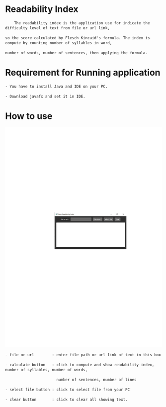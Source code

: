 # Readability Index
    
        The readability index is the application use for indicate the difficulty level of text from file or url link, 
    
    so the score calculated by Flesch Kincaid's formula. The index is compute by counting number of syllables in word, 
    
    number of words, number of sentences, then applying the formula.

# Requirement for Running application

    - You have to install Java and IDE on your PC.

    - Download javafx and set it in IDE.

# How to use

<p align = "center">
    <img src="src\readability\picture\picture.png" alt="Application picture" />
</p>

    - file or url        : enter file path or url link of text in this box

    - calculate button   : click to compute and show readability index, number of syllables, number of words, 
                         
                           number of sentences, number of lines

    - select file button : click to select file from your PC

    - clear button       : click to clear all showing text.

    